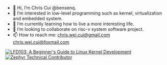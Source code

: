 - 👋 Hi, I’m Chris Cui @bensenq.
- 👀 I’m interested in low-level programming such as kernel, virtualization and embedded system.
- 🌱 I’m currently learning how to live a more interesting life.
- 💞️ I’m looking to collaborate on risc-v system software project.
- 📫 How to reach me: chris.wei.cui@gmail.com chris.wei.cui@foxmail.com

<!-- START CREDLY BADGES -->
[![LFD103: A Beginner's Guide to Linux Kernel Development](https://images.credly.com/size/150x150/images/c6d2f560-62c8-4b89-a825-aa982fdafed7/blob)](https://www.credly.com/badges/4239758c-a487-41cb-a72f-9e181412629f)
[![Zephyr Technical Contributor](https://images.credly.com/size/150x150/images/a77b7f85-70b0-42ab-9519-67ee509fbc0c/image.png)](https://www.credly.com/badges/5d35452a-a87f-4531-bed2-fe59682e7108)
<!-- END CREDLY BADGES -->
